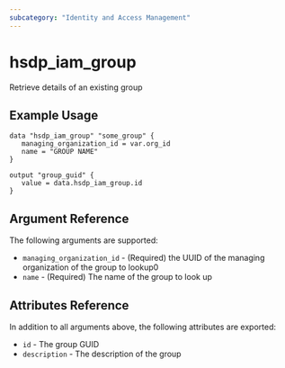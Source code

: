 ```yaml
---
subcategory: "Identity and Access Management"
---
```


# hsdp_iam_group

Retrieve details of an existing group

## Example Usage

```hcl
data "hsdp_iam_group" "some_group" {
   managing_organization_id = var.org_id
   name = "GROUP NAME"
}
```

```hcl
output "group_guid" {
   value = data.hsdp_iam_group.id
}
```

## Argument Reference

The following arguments are supported:

* `managing_organization_id` - (Required) the UUID of the managing organization of the group to lookup0
* `name` - (Required) The name of the group to look up

## Attributes Reference

In addition to all arguments above, the following attributes are exported:

* `id` - The group GUID
* `description` - The description of the group
